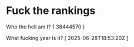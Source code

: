 # Fuck the rankings

Who the hell am I?
{ 38444570 }

What fucking year is it?
[ 2025-06-28T18:53:20Z ]

